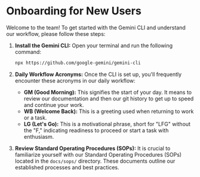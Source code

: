 # Onboarding for New Users

Welcome to the team! To get started with the Gemini CLI and understand our workflow, please follow these steps:

1.  **Install the Gemini CLI:**
    Open your terminal and run the following command:
    ```bash
    npx https://github.com/google-gemini/gemini-cli
    ```

2.  **Daily Workflow Acronyms:**
    Once the CLI is set up, you'll frequently encounter these acronyms in our daily workflow:

    *   **GM (Good Morning):** This signifies the start of your day. It means to review our documentation and then our git history to get up to speed and continue your work.
    *   **WB (Welcome Back):** This is a greeting used when returning to work or a task.
    *   **LG (Let's Go):** This is a motivational phrase, short for "LFG" without the "F," indicating readiness to proceed or start a task with enthusiasm.

3.  **Review Standard Operating Procedures (SOPs):**
    It is crucial to familiarize yourself with our Standard Operating Procedures (SOPs) located in the `docs/sops/` directory. These documents outline our established processes and best practices.
